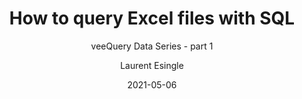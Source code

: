 ---
layout: post
title: How to query Excel files with SQL
subtitle: veeQuery Data Series - part 1
author: Laurent Esingle
date: 2021-05-06
show_sidebar: true
hero_height: is-medium
# mage: ../images/query_excel_files.png
summary: |-
    This article shows how to use veeQuery, a free application, to extract and explore data from Excel files.

    veeQuery can also be used to query several other types of files using SQL effortlessly.
---